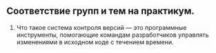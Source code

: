 ## Соответствие групп и тем на практикум.

1. Что такое система контроля версий
— это программные инструменты, помогающие командам разработчиков управлять изменениями в исходном коде с течением времени.
